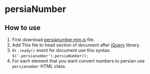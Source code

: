 # persiaNumber

## How to use

1. First download [persianumber.min.js](https://github.com/mhosseinalizadeh/persianumber/blob/master/persianumber.min.js) file.
2. Add This file to head section of document after [jQuery](https://jquery.com/) library.
3. In `.ready()` event for document use this syntax: `$('.persianumber').persiaNumber();`
4. For each element that you want convert numbers to persian use `persianumber` HTML class.
